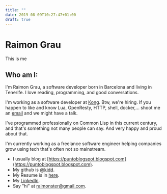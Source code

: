 ```yaml
---
title: ""
date: 2019-08-09T10:27:47+01:00
draft: true
---
```


# Raimon Grau

This is me

## Who am I:

I'm Raimon Grau, a software developer born in Barcelona and living
in Tenerife. I love reading, programming, and good conversations.

I'm working as a software developer at
[Kong](https://konghq.com). Btw, we're hiring. If you happen to like
and know Lua, OpenResty, HTTP, shell, docker,... shoot me an
[email](mailto:raimonster@gmail.com) and we might have a talk.

I've programmed professionally on Common Lisp in this current century,
and that's something not many people can say. And very happy and
proud about that.

I'm currently working as a freelance software engineer helping
companies grow using tech that's often not so mainstream.

- I usually blog at [https://puntoblogspot.blogspot.com](https://puntoblogspot.blogspot.com).
- My github is [@kidd](https://github.com/kidd).
- My Resume is in [here](https://github.com/kidd/Me).
- My [LinkedIn](https://www.linkedin.com/in/raimon-grau-837ba91a/).
- Say "hi" at [raimonster@gmail.com](emailto:raimonster@gmail.com).
